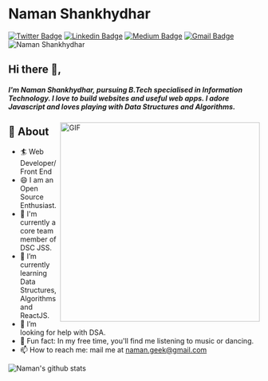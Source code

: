 # Naman Shankhydhar 
[![Twitter Badge](https://img.shields.io/badge/@namanhey-30302f?style=flat&logo=instagram&logoColor=white)](https://instagram.com/namanhey)
[![Linkedin Badge](https://img.shields.io/badge/naman360-30302f?style=flat&logo=linkedin)](https://www.linkedin.com/in/naman360/)
[![Medium Badge](https://img.shields.io/badge/naman360-30302f?style=flat&logo=medium)](https://medium.com/@naman360)
[![Gmail Badge](https://img.shields.io/badge/naman.geek@gmail.com-30302f?style=flat&logo=Gmail&logoColor=white)](mailto:naman.geek@gmail.com)
<img src="https://komarev.com/ghpvc/?username=namn360" alt="Naman Shankhydhar">

## Hi there 👋,           
##### I'm Naman Shankhydhar, pursuing B.Tech specialised in Information Technology. I love to build websites and useful web apps. I adore Javascript and loves playing with Data Structures and Algorithms.
<img align="right" alt="GIF" src="https://miro.medium.com/max/875/1*Urc28sbnORGOW5oyohQ06g.gif" width="400px" />

## 🧐 About
- 🏄‍ Web Developer/Front End
- 😄 I am an Open Source Enthusiast.
- 🔭 I'm currently a core team member of DSC JSS.
- 🌱 I’m currently learning Data Structures, Algorithms and ReactJS.
- 🤔 I’m looking for help with DSA.
- 🎨 Fun fact: In my free time, you'll find me listening to music or dancing.
- 📫 How to reach me: mail me at [naman.geek@gmail.com](mailto:namna.geek@gmail.com)

![Naman's github stats](https://github-readme-stats.vercel.app/api?username=naman360&show_icons=true)




